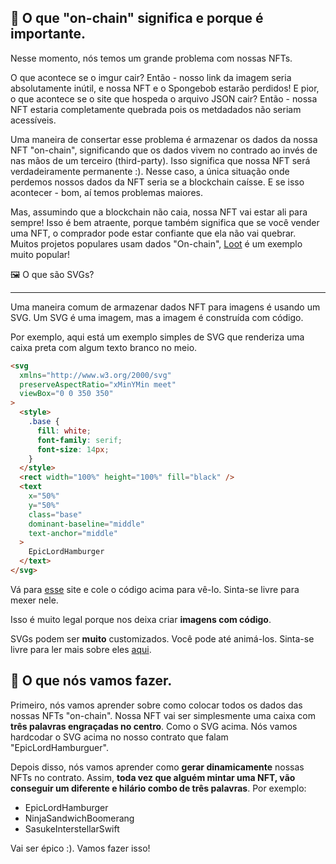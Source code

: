 ## 🔗 O que "on-chain" significa e porque é importante.

Nesse momento, nós temos um grande problema com nossas NFTs.

O que acontece se o imgur cair? Então - nosso link da imagem seria absolutamente inútil, e nossa NFT e o Spongebob estarão perdidos! E pior, o que acontece se o site que hospeda o arquivo JSON cair? Então - nossa NFT estaria completamente quebrada pois os metdadados não seriam acessíveis.

Uma maneira de consertar esse problema é armazenar os dados da nossa NFT "on-chain", significando que os dados vivem no contrado ao invés de nas mãos de um terceiro (third-party). Isso significa que nossa NFT será verdadeiramente permanente :). Nesse caso, a única situação onde perdemos nossos dados da NFT seria se a blockchain caísse. E se isso acontecer - bom, aí temos problemas maiores.

Mas, assumindo que a blockchain não caia, nossa NFT vai estar ali para sempre! Isso é bem atraente, porque também significa que se você vender uma NFT, o comprador pode estar confiante que ela não vai quebrar. Muitos projetos populares usam dados "On-chain", [Loot](https://techcrunch.com/2021/09/03/loot-games-the-crypto-world/) é um exemplo muito popular!

🖼 O que são SVGs?

---

Uma maneira comum de armazenar dados NFT para imagens é usando um SVG. Um SVG é uma imagem, mas a imagem é construída com código.

Por exemplo, aqui está um exemplo simples de SVG que renderiza uma caixa preta com algum texto branco no meio.

```html
<svg
  xmlns="http://www.w3.org/2000/svg"
  preserveAspectRatio="xMinYMin meet"
  viewBox="0 0 350 350"
>
  <style>
    .base {
      fill: white;
      font-family: serif;
      font-size: 14px;
    }
  </style>
  <rect width="100%" height="100%" fill="black" />
  <text
    x="50%"
    y="50%"
    class="base"
    dominant-baseline="middle"
    text-anchor="middle"
  >
    EpicLordHamburger
  </text>
</svg>
```

Vá para [esse](https://www.svgviewer.dev/) site e cole o código acima para vê-lo. Sinta-se livre para mexer nele.

Isso é muito legal porque nos deixa criar **imagens com código**.

SVGs podem ser **muito** customizados. Você pode até animá-los. Sinta-se livre para ler mais sobre eles [aqui](https://developer.mozilla.org/en-US/docs/Web/SVG/Tutorial).

## 🤘 O que nós vamos fazer.

Primeiro, nós vamos aprender sobre como colocar todos os dados das nossas NFTs "on-chain". Nossa NFT vai ser simplesmente uma caixa com **três palavras engraçadas no centro**. Como o SVG acima. Nós vamos hardcodar o SVG acima no nosso contrato que falam "EpicLordHamburguer".

Depois disso, nós vamos aprender como **gerar dinamicamente** nossas NFTs no contrato. Assim, **toda vez que alguém mintar uma NFT, vão conseguir um diferente e hilário combo de três palavras**. Por exemplo:

- EpicLordHamburger
- NinjaSandwichBoomerang
- SasukeInterstellarSwift

Vai ser épico :). Vamos fazer isso!
